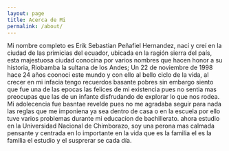 ```yaml
---
layout: page
title: Acerca de Mi
permalink: /about/
---
```


Mi nombre completo es Erik Sebastian Peñafiel Hernandez, nací y creí en la ciudad de las primicias del ecuador, ubicada en la ragión sierra del país, esta majestuosa ciudad conocina por varios nombres que hacen honor a su historia, Riobamba la sultana de los Andes; Un 22 de noviembre de 1998 hace 24 años coonoci este mundo y con ello al bello ciclo de la vida, al crecer en mi infacia tengo recuerdos basante pobres sin embargo siento que fue una de las epocas las felices de mi existencia pues no sentia mas preocupas que las de un infante disfrudando de explorar lo que nos rodea. Mi adolecencia fue basntae revelde pues no me agradaba seguir para nada las reglas que me imponiena ya sea dentro de casa o en la escuela por ello tuve varios problemas durante mi educacion de bachillerato. ahora estudio en la Universidad Nacional de Chimborazo, soy una perona mas calmada pensante y centrada en lo importante en la vida que es la familia el es la familia el estudio y el susprerar se cada día.
